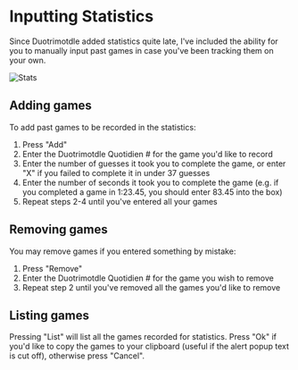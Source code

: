 # Inputting Statistics

Since Duotrimotdle added statistics quite late, I've included the ability for you to manually input past games
in case you've been tracking them on your own.

![Stats](https://i.imgur.com/0cXaEjH.png)

## Adding games

To add past games to be recorded in the statistics:

1. Press "Add"
1. Enter the Duotrimotdle Quotidien # for the game you'd like to record
1. Enter the number of guesses it took you to complete the game, or enter "X" if you failed to complete it in under 37 guesses
1. Enter the number of seconds it took you to complete the game (e.g. if you completed a game in 1:23.45, you should enter 83.45 into the box)
1. Repeat steps 2-4 until you've entered all your games

## Removing games

You may remove games if you entered something by mistake:

1. Press "Remove"
1. Enter the Duotrimotdle Quotidien # for the game you wish to remove
1. Repeat step 2 until you've removed all the games you'd like to remove

## Listing games

Pressing "List" will list all the games recorded for statistics. Press "Ok" if you'd like to copy the
games to your clipboard (useful if the alert popup text is cut off), otherwise press "Cancel".
